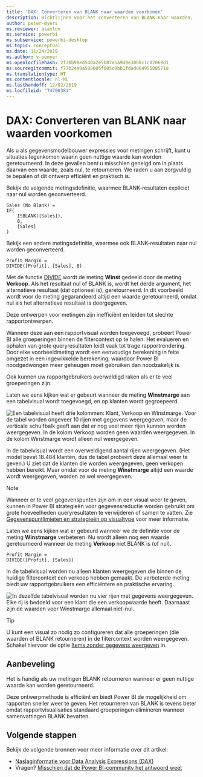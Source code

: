 ```yaml
---
title: 'DAX: Converteren van BLANK naar waarden voorkomen'
description: Richtlijnen voor het converteren van BLANK naar waarden.
author: peter-myers
ms.reviewer: asaxton
ms.service: powerbi
ms.subservice: powerbi-desktop
ms.topic: conceptual
ms.date: 11/24/2019
ms.author: v-pemyer
ms.openlocfilehash: 2f70b98ed540a2e5b87e5a949e30b0c1c02069d1
ms.sourcegitcommit: f77b24a8a588605f005c9bb1fdad864955885718
ms.translationtype: HT
ms.contentlocale: nl-NL
ms.lasthandoff: 12/02/2019
ms.locfileid: "74700381"
---
```

# <a name="dax-avoid-converting-blanks-to-values"></a>DAX: Converteren van BLANK naar waarden voorkomen

Als u als gegevensmodelbouwer expressies voor metingen schrijft, kunt u situaties tegenkomen waarin geen nuttige waarde kan worden geretourneerd. In deze gevallen bent u misschien geneigd om in plaats daarvan een waarde, zoals nul, te retourneren. We raden u aan zorgvuldig te bepalen of dit ontwerp efficiënt en praktisch is.

Bekijk de volgende metingsdefinitie, waarmee BLANK-resultaten expliciet naar nul worden geconverteerd.

```dax
Sales (No Blank) =
IF(
    ISBLANK([Sales]),
    0,
    [Sales]
)
```

Bekijk een andere metingsdefinitie, waarmee ook BLANK-resultaten naar nul worden geconverteerd.

```dax
Profit Margin =
DIVIDE([Profit], [Sales], 0)
```

Met de functie [DIVIDE](/dax/divide-function-dax) wordt de meting **Winst** gedeeld door de meting **Verkoop**. Als het resultaat nul of BLANK is, wordt het derde argument, het alternatieve resultaat (dat optioneel is), geretourneerd. In dit voorbeeld wordt voor de meting gegarandeerd altijd een waarde geretourneerd, omdat nul als het alternatieve resultaat is doorgegeven.

Deze ontwerpen voor metingen zijn inefficiënt en leiden tot slechte rapportontwerpen.

Wanneer deze aan een rapportvisual worden toegevoegd, probeert Power BI alle groeperingen binnen de filtercontext op te halen. Het evalueren en ophalen van grote queryresultaten leidt vaak tot trage rapportrendering. Door elke voorbeeldmeting wordt een eenvoudige berekening in feite omgezet in een ingewikkelde berekening, waardoor Power BI noodgedwongen meer geheugen moet gebruiken dan noodzakelijk is.

Ook kunnen uw rapportgebruikers overweldigd raken als er te veel groeperingen zijn.

Laten we eens kijken wat er gebeurt wanneer de meting **Winstmarge** aan een tabelvisual wordt toegevoegd, en op klanten wordt gegroepeerd.

![Een tabelvisual heeft drie kolommen: Klant, Verkoop en Winstmarge. Voor de tabel worden ongeveer 10 rijen met gegevens weergegeven, maar de verticale schuifbalk geeft aan dat er nog veel meer rijen kunnen worden weergegeven. In de kolom Verkoop worden geen waarden weergegeven. In de kolom Winstmarge wordt alleen nul weergegeven.](media/dax-avoid-converting-blank/table-visual-poor.png)

In de tabelvisual wordt een overweldigend aantal rijen weergegeven. (Het model bevat 18.484 klanten, dus de tabel probeert deze allemaal weer te geven.) U ziet dat de klanten die worden weergegeven, geen verkopen hebben bereikt. Maar omdat voor de meting **Winstmarge** altijd een waarde wordt weergegeven, worden ze wel weergegeven.

> [!NOTE]
> Wanneer er te veel gegevenspunten zijn om in een visual weer te geven, kunnen in Power BI strategieën voor gegevensreductie worden gebruikt om grote hoeveelheden queryresultaten te verwijderen of samen te vatten. Zie [Gegevenspuntlimieten en strategieën op visualtype](../visuals/power-bi-data-points.md) voor meer informatie.

Laten we eens kijken wat er gebeurd wanneer we de definitie voor de meting **Winstmarge** verbeteren. Nu wordt alleen nog een waarde geretourneerd wanneer de meting **Verkoop** niet BLANK is (of nul).

```dax
Profit Margin =
DIVIDE([Profit], [Sales])
```

In de tabelvisual worden nu alleen klanten weergegeven die binnen de huidige filtercontext een verkoop hebben gemaakt. De verbeterde meting biedt uw rapportgebruikers een efficiëntere en praktische ervaring.

![In dezelfde tabelvisual worden nu vier rijen met gegevens weergegeven. Elke rij is bedoeld voor een klant die een verkoopwaarde heeft. Daarnaast zijn de waarden voor Winstmarge allemaal niet-nul.](media/dax-avoid-converting-blank/table-visual-good.png)

> [!TIP]
> U kunt een visual zo nodig zo configureren dat alle groeperingen (die waarden of BLANK retourneren) in de filtercontext worden weergegeven. Schakel hiervoor de optie [Items zonder gegevens weergeven](../desktop-show-items-no-data.md) in.

## <a name="recommendation"></a>Aanbeveling

Het is handig als uw metingen BLANK retourneren wanneer er geen nuttige waarde kan worden geretourneerd.

Deze ontwerpmethode is efficiënt en biedt Power BI de mogelijkheid om rapporten sneller weer te geven. Het retourneren van BLANK is tevens beter omdat rapportvisualisaties standaard groeperingen elimineren wanneer samenvattingen BLANK bevatten.

## <a name="next-steps"></a>Volgende stappen

Bekijk de volgende bronnen voor meer informatie over dit artikel:

- [Naslaginformatie voor Data Analysis Expressions (DAX)](/dax/)
- Vragen? [Misschien dat de Power BI-community het antwoord weet](https://community.powerbi.com/)
